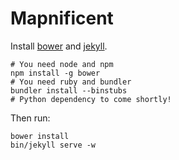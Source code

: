 # Mapnificent

Install [bower](http://bower.io/) and [jekyll](http://jekyllrb.com/).

    # You need node and npm
    npm install -g bower
    # You need ruby and bundler
    bundler install --binstubs
    # Python dependency to come shortly!

Then run:

    bower install
    bin/jekyll serve -w
